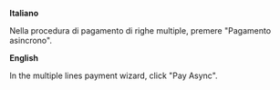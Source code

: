 **Italiano**

Nella procedura di pagamento di righe multiple, premere "Pagamento asincrono".

**English**

In the multiple lines payment wizard, click "Pay Async".
